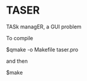 TASER
=====

TASk managER, a GUI problem

To compile

$qmake -o Makefile taser.pro

and then

$make

